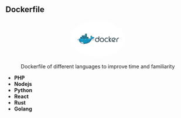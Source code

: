 ## Dockerfile


<div align="center">
    <img src="Docker.png" alt="ForNRxt GitHub Extension" width="150" style="border-radius:50%; object-fit: cover;">
    <p> Dockerfile of different languages to improve time and familiarity </p>
</div>

  - **PHP**
  - **Nodejs**
  - **Python**
  - **React**
  - **Rust**
  - **Golang**
